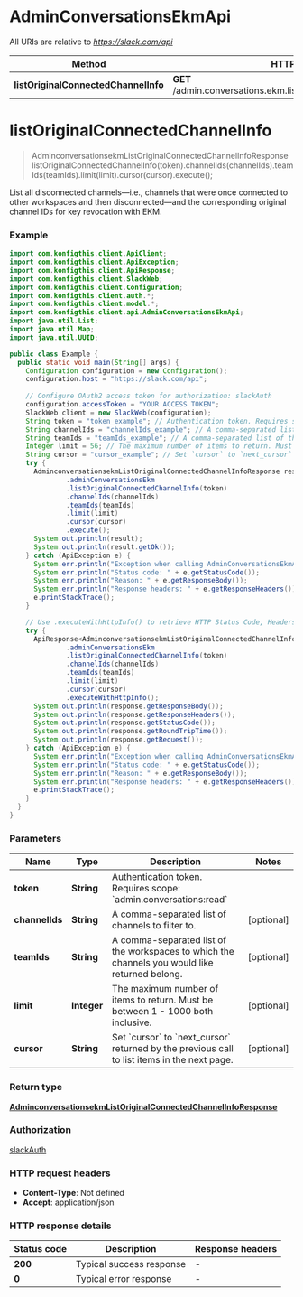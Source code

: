 # AdminConversationsEkmApi

All URIs are relative to *https://slack.com/api*

| Method | HTTP request | Description |
|------------- | ------------- | -------------|
| [**listOriginalConnectedChannelInfo**](AdminConversationsEkmApi.md#listOriginalConnectedChannelInfo) | **GET** /admin.conversations.ekm.listOriginalConnectedChannelInfo |  |


<a name="listOriginalConnectedChannelInfo"></a>
# **listOriginalConnectedChannelInfo**
> AdminconversationsekmListOriginalConnectedChannelInfoResponse listOriginalConnectedChannelInfo(token).channelIds(channelIds).teamIds(teamIds).limit(limit).cursor(cursor).execute();



List all disconnected channels—i.e., channels that were once connected to other workspaces and then disconnected—and the corresponding original channel IDs for key revocation with EKM.

### Example
```java
import com.konfigthis.client.ApiClient;
import com.konfigthis.client.ApiException;
import com.konfigthis.client.ApiResponse;
import com.konfigthis.client.SlackWeb;
import com.konfigthis.client.Configuration;
import com.konfigthis.client.auth.*;
import com.konfigthis.client.model.*;
import com.konfigthis.client.api.AdminConversationsEkmApi;
import java.util.List;
import java.util.Map;
import java.util.UUID;

public class Example {
  public static void main(String[] args) {
    Configuration configuration = new Configuration();
    configuration.host = "https://slack.com/api";
    
    // Configure OAuth2 access token for authorization: slackAuth
    configuration.accessToken = "YOUR ACCESS TOKEN";
    SlackWeb client = new SlackWeb(configuration);
    String token = "token_example"; // Authentication token. Requires scope: `admin.conversations:read`
    String channelIds = "channelIds_example"; // A comma-separated list of channels to filter to.
    String teamIds = "teamIds_example"; // A comma-separated list of the workspaces to which the channels you would like returned belong.
    Integer limit = 56; // The maximum number of items to return. Must be between 1 - 1000 both inclusive.
    String cursor = "cursor_example"; // Set `cursor` to `next_cursor` returned by the previous call to list items in the next page.
    try {
      AdminconversationsekmListOriginalConnectedChannelInfoResponse result = client
              .adminConversationsEkm
              .listOriginalConnectedChannelInfo(token)
              .channelIds(channelIds)
              .teamIds(teamIds)
              .limit(limit)
              .cursor(cursor)
              .execute();
      System.out.println(result);
      System.out.println(result.getOk());
    } catch (ApiException e) {
      System.err.println("Exception when calling AdminConversationsEkmApi#listOriginalConnectedChannelInfo");
      System.err.println("Status code: " + e.getStatusCode());
      System.err.println("Reason: " + e.getResponseBody());
      System.err.println("Response headers: " + e.getResponseHeaders());
      e.printStackTrace();
    }

    // Use .executeWithHttpInfo() to retrieve HTTP Status Code, Headers and Request
    try {
      ApiResponse<AdminconversationsekmListOriginalConnectedChannelInfoResponse> response = client
              .adminConversationsEkm
              .listOriginalConnectedChannelInfo(token)
              .channelIds(channelIds)
              .teamIds(teamIds)
              .limit(limit)
              .cursor(cursor)
              .executeWithHttpInfo();
      System.out.println(response.getResponseBody());
      System.out.println(response.getResponseHeaders());
      System.out.println(response.getStatusCode());
      System.out.println(response.getRoundTripTime());
      System.out.println(response.getRequest());
    } catch (ApiException e) {
      System.err.println("Exception when calling AdminConversationsEkmApi#listOriginalConnectedChannelInfo");
      System.err.println("Status code: " + e.getStatusCode());
      System.err.println("Reason: " + e.getResponseBody());
      System.err.println("Response headers: " + e.getResponseHeaders());
      e.printStackTrace();
    }
  }
}

```

### Parameters

| Name | Type | Description  | Notes |
|------------- | ------------- | ------------- | -------------|
| **token** | **String**| Authentication token. Requires scope: &#x60;admin.conversations:read&#x60; | |
| **channelIds** | **String**| A comma-separated list of channels to filter to. | [optional] |
| **teamIds** | **String**| A comma-separated list of the workspaces to which the channels you would like returned belong. | [optional] |
| **limit** | **Integer**| The maximum number of items to return. Must be between 1 - 1000 both inclusive. | [optional] |
| **cursor** | **String**| Set &#x60;cursor&#x60; to &#x60;next_cursor&#x60; returned by the previous call to list items in the next page. | [optional] |

### Return type

[**AdminconversationsekmListOriginalConnectedChannelInfoResponse**](AdminconversationsekmListOriginalConnectedChannelInfoResponse.md)

### Authorization

[slackAuth](../README.md#slackAuth)

### HTTP request headers

 - **Content-Type**: Not defined
 - **Accept**: application/json

### HTTP response details
| Status code | Description | Response headers |
|-------------|-------------|------------------|
| **200** | Typical success response |  -  |
| **0** | Typical error response |  -  |

